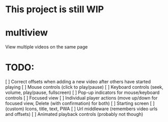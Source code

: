 # This project is still WIP

# multiview
View multiple videos on the same page

# TODO:
[ ] Correct offsets when adding a new video after others have started playing
[ ] Mouse controls (click to play/pause)
[ ] Keyboard controls (seek, volume, play/pause, fullscreen)
[ ] Pop-up indicators for mouse/keyboard controls
[ ] Focused view
[ ] Individual player actions (move up/down for focused view, Delete (with confirmation) for both)
[ ] Starting screen
[ ] (custom) Icons, title, text, PWA
[ ] Url middleware (remembers video urls and offsets)
[ ] Animated playback controls (probably not though)
